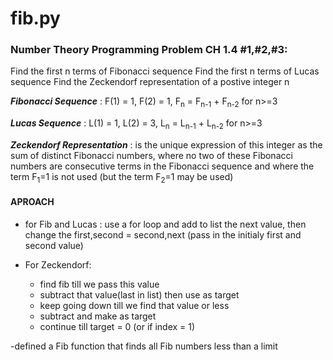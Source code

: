 # fib.py

### Number Theory Programming Problem CH 1.4 #1,#2,#3:

Find the first n terms of Fibonacci sequence
Find the first n terms of Lucas sequence
Find the Zeckendorf representation of a postive integer n

**_Fibonacci Sequence_**
: F(1) = 1, F(2) = 1, F<sub>n</sub> = F<sub>n-1</sub> + F<sub>n-2</sub> for n>=3

**_Lucas Sequence_**
: L(1) = 1, L(2) = 3, L<sub>n</sub> = L<sub>n-1</sub> + L<sub>n-2</sub> for n>=3

**_Zeckendorf Representation_**
: is the unique expression of this integer as the
sum of distinct Fibonacci numbers, where no two of these Fibonacci numbers are consecutive
terms in the Fibonacci sequence and where the term F<sub>1</sub>=1 is not used (but the term F<sub>2</sub>=1 may
be used)

#### APROACH

- for Fib and Lucas : use a for loop and add to list the next value, then change the first,second = second,next (pass in the initialy first and second value)

- For Zeckendorf:
  - find fib till we pass this value
  - subtract that value(last in list) then use as target
  - keep going down till we find that value or less
  - subtract and make as target
  - continue till target = 0 (or if index = 1)

-defined a Fib function that finds all Fib numbers less than a limit
